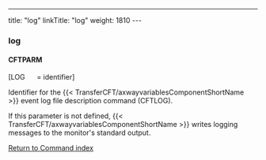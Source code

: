 ---
title: "log"
linkTitle: "log"
weight: 1810
--- <span id="log"></span>

### log

#### CFTPARM

[LOG      = identifier]

Identifier for the {{< TransferCFT/axwayvariablesComponentShortName  >}} event
log file description command (CFTLOG).

If this parameter is not defined, {{< TransferCFT/axwayvariablesComponentShortName  >}} writes logging
messages to the monitor's standard output.

[Return to Command index](../../)
